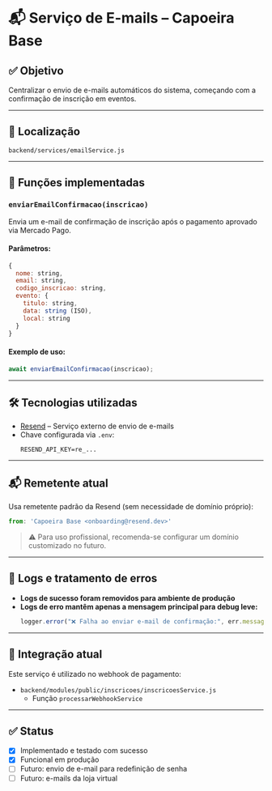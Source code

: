  # 📬 Serviço de E-mails – Capoeira Base

## ✅ Objetivo

Centralizar o envio de e-mails automáticos do sistema, começando com a confirmação de inscrição em eventos.

---

## 📂 Localização

`backend/services/emailService.js`

---

## 🚀 Funções implementadas

### `enviarEmailConfirmacao(inscricao)`

Envia um e-mail de confirmação de inscrição após o pagamento aprovado via Mercado Pago.

#### Parâmetros:
```js
{
  nome: string,
  email: string,
  codigo_inscricao: string,
  evento: {
    titulo: string,
    data: string (ISO),
    local: string
  }
}
```

#### Exemplo de uso:
```js
await enviarEmailConfirmacao(inscricao);
```

---

## 🛠️ Tecnologias utilizadas

- [Resend](https://resend.com/) – Serviço externo de envio de e-mails
- Chave configurada via `.env`:
  ```
  RESEND_API_KEY=re_...
  ```

---

## 📬 Remetente atual

Usa remetente padrão da Resend (sem necessidade de domínio próprio):

```js
from: 'Capoeira Base <onboarding@resend.dev>'
```

> ⚠️ Para uso profissional, recomenda-se configurar um domínio customizado no futuro.

---

## 🧪 Logs e tratamento de erros

- **Logs de sucesso foram removidos para ambiente de produção**
- **Logs de erro mantêm apenas a mensagem principal para debug leve:**
  ```js
  logger.error("❌ Falha ao enviar e-mail de confirmação:", err.message);
  ```

---

## 🧩 Integração atual

Este serviço é utilizado no webhook de pagamento:

- `backend/modules/public/inscricoes/inscricoesService.js`
  - Função `processarWebhookService`

---

## ✅ Status

- [x] Implementado e testado com sucesso  
- [x] Funcional em produção  
- [ ] Futuro: envio de e-mail para redefinição de senha  
- [ ] Futuro: e-mails da loja virtual
